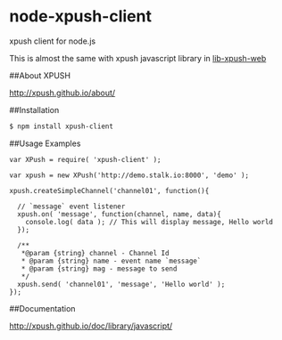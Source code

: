 node-xpush-client
=================

xpush client for node.js

This is almost the same with xpush javascript library in [lib-xpush-web](https://github.com/xpush/lib-xpush-web)

##About XPUSH

http://xpush.github.io/about/

##Installation

```bash
$ npm install xpush-client
```

##Usage Examples

```
var XPush = require( 'xpush-client' );

var xpush = new XPush('http://demo.stalk.io:8000', 'demo' );

xpush.createSimpleChannel('channel01', function(){

  // `message` event listener
  xpush.on( 'message', function(channel, name, data){
    console.log( data ); // This will display message, Hello world
  });

  /**
   *@param {string} channel - Channel Id
   * @param {string} name - event name `message`
   * @param {string} mag - message to send
   */  
  xpush.send( 'channel01', 'message', 'Hello world' );
});

```

##Documentation

http://xpush.github.io/doc/library/javascript/